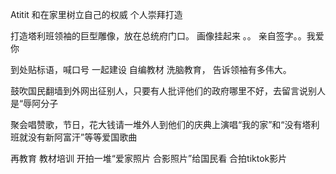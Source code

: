 Atitit 和在家里树立自己的权威 个人崇拜打造


打造塔利班领袖的巨型雕像，放在总统府门口。	画像挂起来  。。
亲自签字。。我爱你

到处贴标语，喊口号   一起建设
自编教材  洗脑教育，
告诉领袖有多伟大。

鼓吹国民翻墙到外网出征别人，只要有人批评他们的政府哪里不好，去留言说别人是“辱阿分子

聚会唱赞歌，节日，花大钱请一堆外人到他们的庆典上演唱“我的家”和“没有塔利班就没有新阿富汗”等等爱国歌曲

再教育 教材培训
开拍一堆“爱家照片 合影照片”给国民看
合拍tiktok影片

